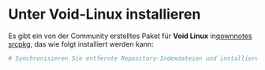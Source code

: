 # Unter Void-Linux installieren

Es gibt ein von der Community erstelltes Paket für **Void Linux** in[qownnotes srcpkg](https://github.com/void-linux/void-packages/tree/master/srcpkgs/qownnotes), das wie folgt installiert werden kann:

```bash
# Synchronisieren Sie entfernte Repository-Indexdateien und installieren Sie QOwnNotes xbps-install -S qownnotes
```
